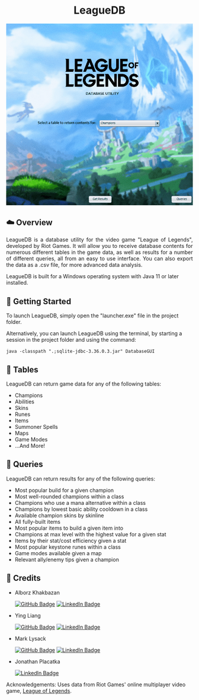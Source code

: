<!-- <p align="center"> 
  <img src="readme/header.png" alt="Logo">
</p> -->


<h1 align="center"> LeagueDB</h1>
<p align="center"> 
  <img src="readme/demo.gif" alt="Demo GIF">
</p>

<!-- ABOUT THE PROJECT -->
<h2 id="overview"> ☁️ Overview</h2>

<p align="justify"> 
 LeagueDB is a database utility for the video game "League of Legends", developed by Riot Games. It will allow you to receive database contents for numerous different tables in the game data, as well as results for a number of different queries, all from an easy to use interface. You can also export the data as a .csv file, for more advanced data analysis.
  
  LeagueDB is built for a Windows operating system with Java 11 or later installed.
</p>


<!-- GETTING STARTED -->
<h2 id="getting-started"> 👟 Getting Started</h2>

<p>To launch LeagueDB, simply open the "launcher.exe" file in the project folder.</p>

<p>Alternatively, you can launch LeagueDB using the terminal, by starting a session in the project folder and using the command:</p>
<pre><code>java -classpath ".;sqlite-jdbc-3.36.0.3.jar" DatabaseGUI</code></pre>

<!-- TABLES -->
<h2 id="tables"> 📘 Tables</h2>

LeagueDB can return game data for any of the following tables:

- Champions
- Abilities
- Skins
- Runes
- Items
- Summoner Spells
- Maps
- Game Modes
- ...And More!

<!-- QUERIES -->
<h2 id="getting-started"> 📗 Queries</h2>

LeagueDB can return results for any of the following queries:

- Most popular build for a given champion
- Most well-rounded champions within a class
- Champions who use a mana alternative within a class
- Champions by lowest basic ability cooldown in a class
- Available champion skins by skinline
- All fully-built items
- Most popular items to build a given item into
- Champions at max level with the highest value for a given stat
- Items by their stat/cost efficiency given a stat
- Most popular keystone runes within a class
- Game modes available given a map
- Relevant ally/enemy tips given a champion

<!-- CREDITS -->
<h2 id="credits"> 📝 Credits</h2>

- Alborz Khakbazan

  [![GitHub Badge](https://img.shields.io/badge/GitHub-100000?style=for-the-badge&logo=github&logoColor=white)](https://github.com/alborzk)
  [![LinkedIn Badge](https://img.shields.io/badge/LinkedIn-0077B5?style=for-the-badge&logo=linkedin&logoColor=white)](https://www.linkedin.com/in/alborzk)

- Ying Liang

  [![GitHub Badge](https://img.shields.io/badge/GitHub-100000?style=for-the-badge&logo=github&logoColor=white)](https://github.com/YingLiang2)
  [![LinkedIn Badge](https://img.shields.io/badge/LinkedIn-0077B5?style=for-the-badge&logo=linkedin&logoColor=white)](https://www.linkedin.com/in/ying-liang-26451a243/)

- Mark Lysack

  [![GitHub Badge](https://img.shields.io/badge/GitHub-100000?style=for-the-badge&logo=github&logoColor=white)](https://github.com/lysackm)
  [![LinkedIn Badge](https://img.shields.io/badge/LinkedIn-0077B5?style=for-the-badge&logo=linkedin&logoColor=white)](https://www.linkedin.com/in/mark-lysack/)
  
- Jonathan Placatka

  [![LinkedIn Badge](https://img.shields.io/badge/LinkedIn-0077B5?style=for-the-badge&logo=linkedin&logoColor=white)](https://www.linkedin.com/in/jonathan-placatka-26b06b24b/)

Acknowledgements: Uses data from Riot Games' online multiplayer video game, <a href="https://www.leagueoflegends.com/">League of Legends</a>.


